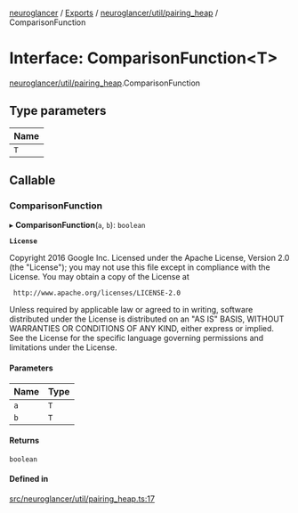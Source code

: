 [neuroglancer](../README.md) / [Exports](../modules.md) / [neuroglancer/util/pairing\_heap](../modules/neuroglancer_util_pairing_heap.md) / ComparisonFunction

# Interface: ComparisonFunction<T\>

[neuroglancer/util/pairing_heap](../modules/neuroglancer_util_pairing_heap.md).ComparisonFunction

## Type parameters

| Name |
| :------ |
| `T` |

## Callable

### ComparisonFunction

▸ **ComparisonFunction**(`a`, `b`): `boolean`

**`License`**

Copyright 2016 Google Inc.
Licensed under the Apache License, Version 2.0 (the "License");
you may not use this file except in compliance with the License.
You may obtain a copy of the License at

     http://www.apache.org/licenses/LICENSE-2.0

Unless required by applicable law or agreed to in writing, software
distributed under the License is distributed on an "AS IS" BASIS,
WITHOUT WARRANTIES OR CONDITIONS OF ANY KIND, either express or implied.
See the License for the specific language governing permissions and
limitations under the License.

#### Parameters

| Name | Type |
| :------ | :------ |
| `a` | `T` |
| `b` | `T` |

#### Returns

`boolean`

#### Defined in

[src/neuroglancer/util/pairing_heap.ts:17](https://github.com/ActiveBrainAtlas2/neuroglancer/blob/91617476/src/neuroglancer/util/pairing_heap.ts#L17)
